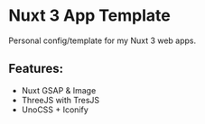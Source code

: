 # Nuxt 3 App Template

Personal config/template for my Nuxt 3 web apps.

## Features:

- Nuxt GSAP & Image
- ThreeJS with TresJS
- UnoCSS + Iconify
